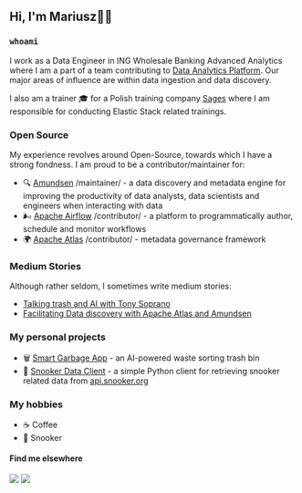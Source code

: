 ## Hi, I'm Mariusz✌🏻

### `whoami`

I work as a Data Engineer in ING Wholesale Banking Advanced Analytics where I am a part of a team contributing to [Data Analytics Platform](https://medium.com/wbaa/the-data-analytics-platform-91c6295c4e2). Our major areas of influence are within data ingestion and data discovery.

I also am a trainer 🎓 for a Polish training company [Sages](https://www.sages.pl/) where I am responsible for conducting Elastic Stack related trainings. 

### Open Source

My experience revolves around Open-Source, towards which I have a strong fondness. I am proud to be a contributor/maintainer for:

- 🔍 [Amundsen](https://github.com/amundsen-io/amundsen) /maintainer/ - a data discovery and metadata engine for improving the productivity of data analysts, data scientists and engineers when interacting with data
- 🌬️ [Apache Airflow](https://github.com/apache/airflow) /contributor/ - a platform to programmatically author, schedule and monitor workflows
- 🌍 [Apache Atlas](https://github.com/apache/atlas) /contributor/ - metadata governance framework

### Medium Stories

Although rather seldom, I sometimes write medium stories:

- [Talking trash and AI with Tony Soprano](https://mariuszgorski.medium.com/talking-trash-and-ai-with-tony-soprano-15b88c7c930c)
- [Facilitating Data discovery with Apache Atlas and Amundsen](https://medium.com/wbaa/facilitating-data-discovery-with-apache-atlas-and-amundsen-631baa287c8b)

### My personal projects

- 🗑️ [Smart Garbage App](https://github.com/mgorsk1/garbage-detector-app) - an AI-powered waste sorting trash bin
- 🔴 [Snooker Data Client](https://github.com/mgorsk1/snooker) - a simple Python client for retrieving snooker related data from [api.snooker.org](http://api.snooker.org)

### My hobbies

- ☕ Coffee
- 🔴 Snooker

#### Find me elsewhere

[<img src="https://img.shields.io/badge/LinkedIn-0077B5?style=for-the-badge&logo=linkedin&logoColor=white" />](https://www.linkedin.com/in/gorskimariusz/) [<img src="https://img.shields.io/badge/Medium-12100E?style=for-the-badge&logo=medium&logoColor=white" />](https://mariuszgorski.medium.com/)

